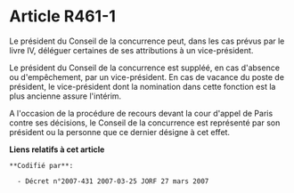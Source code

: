# Article R461-1

Le président du Conseil de la concurrence peut, dans les cas prévus par le livre IV, déléguer certaines de ses attributions à
un vice-président. 

Le président du Conseil de la concurrence est suppléé, en cas d'absence ou d'empêchement, par un vice-président. En cas de
vacance du poste de président, le vice-président dont la nomination dans cette fonction est la plus ancienne assure
l'intérim.

A l'occasion de la procédure de recours devant la cour d'appel de Paris contre ses décisions, le Conseil de la concurrence
est représenté par son président ou la personne que ce dernier désigne à cet effet.

**Liens relatifs à cet article**

	**Codifié par**:

	  - Décret n°2007-431 2007-03-25 JORF 27 mars 2007
